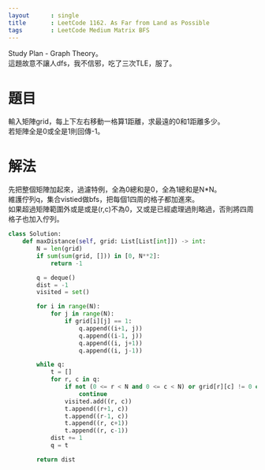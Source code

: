 ```yaml
---
layout      : single
title       : LeetCode 1162. As Far from Land as Possible
tags 		: LeetCode Medium Matrix BFS
---
```

Study Plan - Graph Theory。  
這題故意不讓人dfs，我不信邪，吃了三次TLE，服了。

# 題目
輸入矩陣grid，每上下左右移動一格算1距離，求最遠的0和1距離多少。  
若矩陣全是0或全是1則回傳-1。

# 解法
先把整個矩陣加起來，過濾特例，全為0總和是0，全為1總和是N*N。  
維護佇列q，集合vistied做bfs，把每個1四周的格子都加進來。  
如果超過矩陣範圍外或是或是(r,c)不為0，又或是已經處理過則略過，否則將四周格子也加入佇列。

```python
class Solution:
    def maxDistance(self, grid: List[List[int]]) -> int:
        N = len(grid)
        if sum(sum(grid, [])) in [0, N**2]:
            return -1

        q = deque()
        dist = -1
        visited = set()

        for i in range(N):
            for j in range(N):
                if grid[i][j] == 1:
                    q.append((i+1, j))
                    q.append((i-1, j))
                    q.append((i, j+1))
                    q.append((i, j-1))

        while q:
            t = []
            for r, c in q:
                if not (0 <= r < N and 0 <= c < N) or grid[r][c] != 0 or (r, c) in visited:
                    continue
                visited.add((r, c))
                t.append((r+1, c))
                t.append((r-1, c))
                t.append((r, c+1))
                t.append((r, c-1))
            dist += 1
            q = t

        return dist
```

